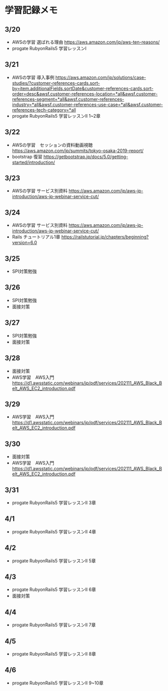 # 学習記録メモ

## 3/20
- AWSの学習 選ばれる理由
https://aws.amazon.com/jp/aws-ten-reasons/
- progate RubyonRails5 学習レッスンⅠ

## 3/21
- AWSの学習 導入事例
https://aws.amazon.com/jp/solutions/case-studies/?customer-references-cards.sort-by=item.additionalFields.sortDate&customer-references-cards.sort-order=desc&awsf.customer-references-location=*all&awsf.customer-references-segment=*all&awsf.customer-references-industry=*all&awsf.customer-references-use-case=*all&awsf.customer-references-tech-category=*all
- progate RubyonRails5 学習レッスンⅡ 1~2章

## 3/22 
- AWSの学習　セッションの資料動画視聴
https://aws.amazon.com/jp/summits/tokyo-osaka-2019-report/
- bootstrap 復習
https://getbootstrap.jp/docs/5.0/getting-started/introduction/

## 3/23
- AWSの学習 サービス別資料
https://aws.amazon.com/jp/aws-jp-introduction/aws-jp-webinar-service-cut/

## 3/24
- AWSの学習 サービス別資料
https://aws.amazon.com/jp/aws-jp-introduction/aws-jp-webinar-service-cut/
- Rails チュートリアル1章
https://railstutorial.jp/chapters/beginning?version=6.0

## 3/25
- SPI対策勉強

## 3/26
- SPI対策勉強
- 面接対策

## 3/27
- SPI対策勉強
- 面接対策

## 3/28
- 面接対策
- AWS学習　AWS入門
https://d1.awsstatic.com/webinars/jp/pdf/services/202111_AWS_Black_Belt_AWS_EC2_introduction.pdf

## 3/29
- AWS学習　AWS入門
https://d1.awsstatic.com/webinars/jp/pdf/services/202111_AWS_Black_Belt_AWS_EC2_introduction.pdf

## 3/30
- 面接対策
- AWS学習　AWS入門
https://d1.awsstatic.com/webinars/jp/pdf/services/202111_AWS_Black_Belt_AWS_EC2_introduction.pdf

## 3/31
- progate RubyonRails5 学習レッスンⅡ 3章

## 4/1
- progate RubyonRails5 学習レッスンⅡ 4章

## 4/2
- progate RubyonRails5 学習レッスンⅡ 5章

## 4/3
- progate RubyonRails5 学習レッスンⅡ 6章
- 面接対策

## 4/4
- progate RubyonRails5 学習レッスンⅡ 7章

## 4/5
- progate RubyonRails5 学習レッスンⅡ 8章

## 4/6
- progate RubyonRails5 学習レッスンⅡ 9~10章
